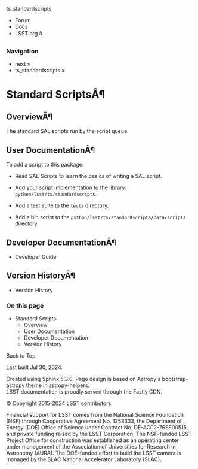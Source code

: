 ts_standardscripts

  * Forum
  * Docs
  * LSST.org â



### Navigation

  * next » 
  * ts_standardscripts » 



# Standard ScriptsÂ¶

## OverviewÂ¶

The standard SAL scripts run by the script queue.

## User DocumentationÂ¶

To add a script to this package:

  * Read SAL Scripts to learn the basics of writing a SAL script.

  * Add your script implementation to the library: `python/lsst/ts/standardscripts`.

  * Add a test suite to the `tests` directory.

  * Add a bin script to the `python/lsst/ts/standardscripts/data/scripts` directory.




## Developer DocumentationÂ¶

  * Developer Guide



## Version HistoryÂ¶

  * Version History



### On this page

  * Standard Scripts
    * Overview
    * User Documentation
    * Developer Documentation
    * Version History



Back to Top

Last built Jul 30, 2024. 

Created using Sphinx 5.3.0. Page design is based on Astropy's bootstrap-astropy theme in astropy-helpers.   
LSST documentation is proudly served through the Fastly CDN. 

© Copyright 2015-2024 LSST contributors.  


Financial support for LSST comes from the National Science Foundation (NSF) through Cooperative Agreement No. 1258333, the Department of Energy (DOE) Office of Science under Contract No. DE-AC02-76SF00515, and private funding raised by the LSST Corporation. The NSF-funded LSST Project Office for construction was established as an operating center under management of the Association of Universities for Research in Astronomy (AURA). The DOE-funded effort to build the LSST camera is managed by the SLAC National Accelerator Laboratory (SLAC). 
